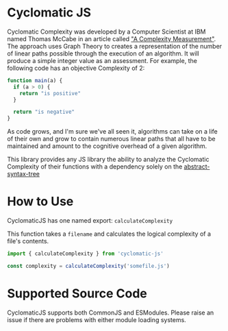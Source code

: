 # Cyclomatic JS

Cyclomatic Complexity was developed by a Computer Scientist at IBM named Thomas McCabe in an article called ["A Complexity Measurement"](https://ieeexplore.ieee.org/document/1702388). The approach uses Graph Theory to creates a representation of the number of linear paths possible through the execution of an algorithm. It will produce a simple integer value as an assessment. For example, the following code has an objective Complexity of 2:

```javascript
function main(a) {
  if (a > 0) {
    return "is positive"
  }

  return "is negative"
}
```

As code grows, and I'm sure we've all seen it, algorithms can take on a life of their own and grow to contain numerous linear paths that all have to be maintained and amount to the cognitive overhead of a given algorithm. 

This library provides any JS library the ability to analyze the Cyclomatic Complexity of their functions with a dependency solely on the [abstract-syntax-tree](https://www.npmjs.com/package/abstract-syntax-tree)

# How to Use

CyclomaticJS has one named export: `calculateComplexity`

This function takes a `filename` and calculates the logical complexity of a file's contents.

```javascript
import { calculateComplexity } from 'cyclomatic-js'

const complexity = calculateComplexity('somefile.js')

```

# Supported Source Code

CyclomaticJS supports both CommonJS and ESModules. Please raise an issue if there are problems with either module loading systems.